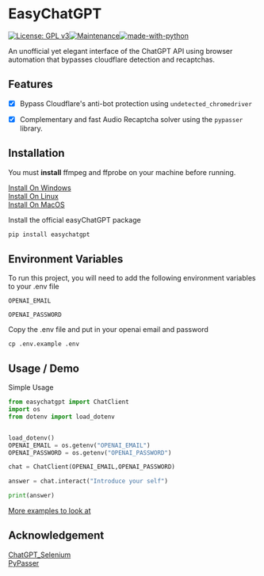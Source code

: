 
# EasyChatGPT
[![License: GPL v3](https://img.shields.io/badge/License-GPLv3-blue.svg)](https://www.gnu.org/licenses/gpl-3.0)[![Maintenance](https://img.shields.io/badge/Maintained%3F-yes-green.svg)](https://GitHub.com/Naereen/StrapDown.js/graphs/commit-activity)[![made-with-python](https://img.shields.io/badge/Made%20with-Python-1f425f.svg)](https://www.python.org/)

An unofficial yet elegant interface of the ChatGPT API using browser automation that bypasses cloudflare detection and recaptchas.
## Features

- [x] Bypass Cloudflare's anti-bot protection using `undetected_chromedriver`
- [x] Complementary and fast Audio Recaptcha solver using the `pypasser` library.



## Installation

You must **install** ffmpeg and ffprobe on your machine before running.

[Install On Windows](https://phoenixnap.com/kb/ffmpeg-windows)\
[Install On Linux](https://www.golinuxcloud.com/ubuntu-install-ffprobe/)\
[Install On MacOS](https://bbc.github.io/bbcat-orchestration-docs/installation-mac-manual/)

Install the official easyChatGPT package
```bash
pip install easychatgpt
```


    
## Environment Variables

To run this project, you will need to add the following environment variables to your .env file

`OPENAI_EMAIL`

`OPENAI_PASSWORD`

Copy the .env file and put in your openai email and password
```
cp .env.example .env
```


## Usage / Demo

Simple Usage

```python
from easychatgpt import ChatClient
import os
from dotenv import load_dotenv


load_dotenv()
OPENAI_EMAIL = os.getenv("OPENAI_EMAIL")
OPENAI_PASSWORD = os.getenv("OPENAI_PASSWORD")

chat = ChatClient(OPENAI_EMAIL,OPENAI_PASSWORD)

answer = chat.interact("Introduce your self")

print(answer)
```

[More examples to look at](https://github.com/LanLan69/easyChatGPT/tree/main/examples)
## Acknowledgement

[ChatGPT_Selenium](https://github.com/ugorsahin/ChatGPT_Selenium)\
[PyPasser](https://github.com/xHossein/PyPasser)
